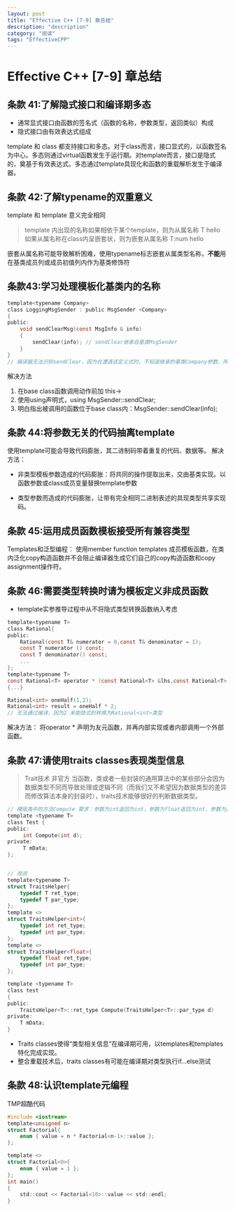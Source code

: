 ```yaml
---
layout: post
title: "Effective C++ [7-9] 章总结"
description: "description"
category: "阅读"
tags: "EffectiveCPP"
---
```

# Effective C++ [7-9] 章总结
## 条款 41:了解隐式接口和编译期多态
* 通常显式接口由函数的签名式（函数的名称，参数类型，返回类似）构成
* 隐式接口由有效表达式组成

template 和 class 都支持接口和多态。对于class而言，接口显式的，以函数签名为中心。多态则通过virtual函数发生于运行期。对template而言，接口是隐式的，奠基于有效表达式。多态通过template具现化和函数的重载解析发生于编译器。
 
## 条款 42:了解typename的双重意义
template<class T> 和 template<typename T> 意义完全相同

> template 内出现的名称如果相依于某个template，则为从属名称 T hello     
> 如果从属名称在class内呈嵌套状，则为嵌套从属名称 T:num hello 

嵌套从属名称可能导致解析困难，使用typename标志嵌套从属类型名称，**不能**用在基类成员列或成员初值列内作为基类修饰符
 
## 条款43:学习处理模板化基类内的名称
```C
template<typename Company>
class LoggingMsgSender : public MsgSender <Company>
{
public:
    void sendClearMsg(const MsgInfo & info)
    {
        sendClear(info); // sendClear继承自基类MsgSender
    }
}
// 编译器无法识别sendClear，因为在遭遇该定义式时，不知道继承的基类Company参数，所以未知sendClear函数。
```

解决方法
1. 在base class函数调用动作前加 this->
2. 使用using声明式，using MsgSender<Company>::sendClear;
3. 明白指出被调用的函数位于base class内：MsgSender<Company>::sendClear(info);

## 条款 44:将参数无关的代码抽离template
使用template可能会导致代码膨胀，其二进制码带着重复的代码、数据等。
解决方法：

* 非类型模板参数造成的代码膨胀：将共同的操作提取出来，交由基类实现。以函数参数或class成员变量替换template参数

* 类型参数而造成的代码膨胀，让带有完全相同二进制表述的具现类型共享实现码。

## 条款 45:运用成员函数模板接受所有兼容类型
Templates和泛型编程：
使用member function templates 成员模板函数，在类内泛化copy构造函数并不会阻止编译器生成它们自己的copy构造函数和copy assignment操作符。

## 条款 46:需要类型转换时请为模板定义非成员函数
* template实参推导过程中从不将隐式类型转换函数纳入考虑

```C
template<typename T>
class Rational{
public:
    Rational(const T& numerator = 0,const T& denominator = 1);
    const T numerator () const;
    const T denominator() const;
    ...
};
template<typename T>
const Rational<T> operator * (const Rational<T> &lhs,const Rational<T> &rhs)
{...}

Rational<int> oneHalf(1,2);
Rational<int> result = oneHalf * 2;
// 无法通过编译，因为2 未能隐式的转换为Rational<int>类型
```

解决方法：
将operator * 声明为友元函数，并再内部实现或者内部调用一个外部函数。

## 条款 47:请使用traits classes表现类型信息
>Trait技术
> 非官方
> 当函数，类或者一些封装的通用算法中的某些部分会因为数据类型不同而导致处理或逻辑不同（而我们又不希望因为数据类型的差异而修改算法本身的封装时），traits技术能够很好的判断数据类型。

```C
// 模版类中的方法Compute 需求：参数为int返回为int，参数为float返回为int，参数为其他返回为其他
template <typename T>
class Test {
public:
     int Compute(int d);
private:
     T mData;
};


// 改进
template<typename T>
struct TraitsHelper{
    typedef T ret_type;
    typedef T par_type;
};
template <>
struct TraitsHelper<int>{
    typedef int ret_type;
    typedef int par_type;
};
template <>
struct TraitsHelper<float>{
    typedef float ret_type;
    typedef int par_type;
};

template <typename T>
class test
{
public:
    TraitsHelper<T>::ret_type Compute(TraitsHelper<T>::par_type d)
private:
    T mData;
}
```

* Traits classes使得“类型相关信息”在编译期可用，以templates和templates特化完成实现。
* 整合重载技术后，traits classes有可能在编译期对类型执行if...else测试

## 条款 48:认识template元编程
TMP超酷代码

```C
#include <iostream>
template<unsigned n>
struct Factorial{
	enum { value = n * Factorial<n-1>::value };
};

template <>
struct Factorial<0>{
	enum { value = 1 };
};
int main()
{
	std::cout << Factorial<10>::value << std::endl;
}
```


